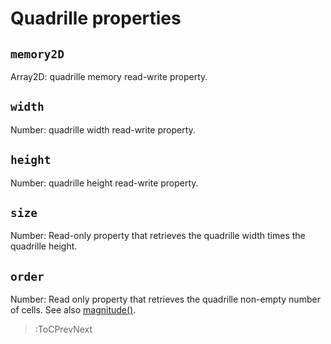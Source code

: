 # Quadrille properties

## `memory2D`

Array2D: quadrille memory read-write property.

## `width`

Number: quadrille width read-write property.

## `height`

Number: quadrille height read-write property.

## `size`

Number: Read-only property that retrieves the quadrille width times the quadrille height.

## `order`

Number: Read only property that retrieves the quadrille non-empty number of cells. See also [magnitude()](/docs/io/magnitude).

> :ToCPrevNext